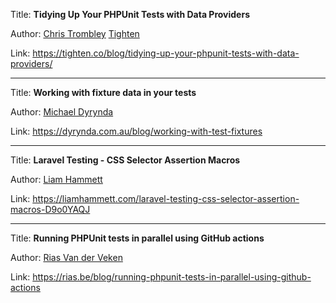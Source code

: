 Title: **Tidying Up Your PHPUnit Tests with Data Providers**

Author: [Chris Trombley](People/Chris%20Trombley.md) [Tighten](Companies/Tighten.md)

Link: https://tighten.co/blog/tidying-up-your-phpunit-tests-with-data-providers/

---
Title: **Working with fixture data in your tests**

Author: [Michael Dyrynda](People/Michael%20Dyrynda.md)

Link: https://dyrynda.com.au/blog/working-with-test-fixtures

---
Title: **Laravel Testing - CSS Selector Assertion Macros**

Author: [Liam Hammett](People/Liam%20Hammett.md)

Link: https://liamhammett.com/laravel-testing-css-selector-assertion-macros-D9o0YAQJ

---
Title: **Running PHPUnit tests in parallel using GitHub actions**

Author: [Rias Van der Veken](People/Rias%20Van%20der%20Veken.md)

Link: https://rias.be/blog/running-phpunit-tests-in-parallel-using-github-actions